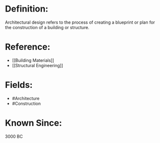 

# Definition:
Architectural design refers to the process of creating a blueprint or plan for the construction of a building or structure.

# Reference:
- [[Building Materials]]
- [[Structural Engineering]]

# Fields: 
- #Architecture
- #Construction

# Known Since:
3000 BC

